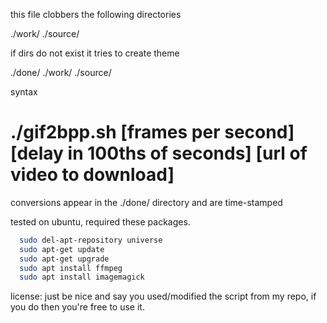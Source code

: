 this file clobbers the following directories

./work/
./source/

if dirs do not exist it tries to create theme

./done/
./work/
./source/

syntax

# ./gif2bpp.sh [frames per second] [delay in 100ths of seconds] [url of video to download]

conversions appear in the ./done/ directory and are time-stamped

tested on ubuntu, required these packages.
```bash
  sudo del-apt-repository universe
  sudo apt-get update
  sudo apt-get upgrade
  sudo apt install ffmpeg
  sudo apt install imagemagick
```


license:
just be nice and say you used/modified the script from my repo, if you do then you're free to use it.
